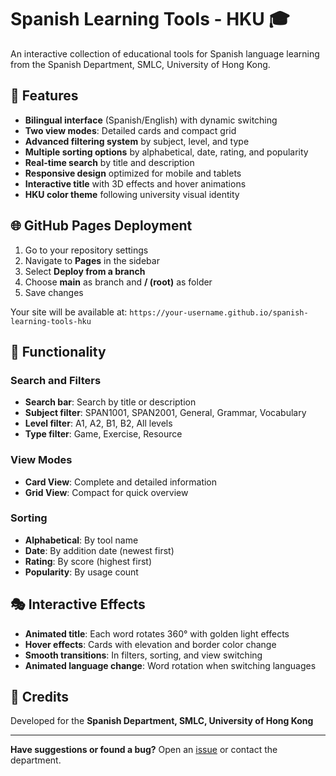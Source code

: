 # Spanish Learning Tools - HKU 🎓

An interactive collection of educational tools for Spanish language learning from the Spanish Department, SMLC, University of Hong Kong.

## 🌟 Features

- **Bilingual interface** (Spanish/English) with dynamic switching
- **Two view modes**: Detailed cards and compact grid
- **Advanced filtering system** by subject, level, and type
- **Multiple sorting options** by alphabetical, date, rating, and popularity
- **Real-time search** by title and description
- **Responsive design** optimized for mobile and tablets
- **Interactive title** with 3D effects and hover animations
- **HKU color theme** following university visual identity


## 🌐 GitHub Pages Deployment

1. Go to your repository settings
2. Navigate to **Pages** in the sidebar
3. Select **Deploy from a branch**
4. Choose **main** as branch and **/ (root)** as folder
5. Save changes

Your site will be available at: `https://your-username.github.io/spanish-learning-tools-hku`

## 🎯 Functionality

### Search and Filters
- **Search bar**: Search by title or description
- **Subject filter**: SPAN1001, SPAN2001, General, Grammar, Vocabulary
- **Level filter**: A1, A2, B1, B2, All levels
- **Type filter**: Game, Exercise, Resource

### View Modes
- **Card View**: Complete and detailed information
- **Grid View**: Compact for quick overview

### Sorting
- **Alphabetical**: By tool name
- **Date**: By addition date (newest first)
- **Rating**: By score (highest first)
- **Popularity**: By usage count

## 🎭 Interactive Effects

- **Animated title**: Each word rotates 360° with golden light effects
- **Hover effects**: Cards with elevation and border color change
- **Smooth transitions**: In filters, sorting, and view switching
- **Animated language change**: Word rotation when switching languages


## 👥 Credits

Developed for the **Spanish Department, SMLC, University of Hong Kong**

---

**Have suggestions or found a bug?** Open an [issue](https://github.com/your-username/spanish-learning-tools-hku/issues) or contact the department.
